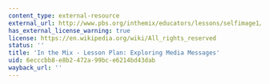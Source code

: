 ```yaml
---
content_type: external-resource
external_url: http://www.pbs.org/inthemix/educators/lessons/selfimage1/
has_external_license_warning: true
license: https://en.wikipedia.org/wiki/All_rights_reserved
status: ''
title: 'In the Mix - Lesson Plan: Exploring Media Messages'
uid: 6ecccbb8-e8b2-472a-99bc-e6214bd43dab
wayback_url: ''
---
```

